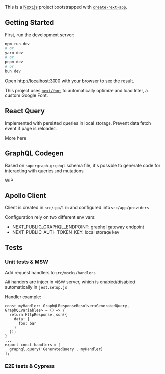 This is a [Next.js](https://nextjs.org/) project bootstrapped with [`create-next-app`](https://github.com/vercel/next.js/tree/canary/packages/create-next-app).

## Getting Started

First, run the development server:

```bash
npm run dev
# or
yarn dev
# or
pnpm dev
# or
bun dev
```

Open [http://localhost:3000](http://localhost:3000) with your browser to see the result.

This project uses [`next/font`](https://nextjs.org/docs/basic-features/font-optimization) to automatically optimize and load Inter, a custom Google Font.

## React Query 

Implemented with persisted queries in local storage. Prevent data fetch event if page is reloaded.

More [here](https://tanstack.com/query/latest/docs/framework/react/plugins/persistQueryClient#persistqueryclientprovider)

## GraphQL Codegen

Based on `supergraph.graphql` schema file, it's possible to generate code for interacting with queries and mutations

WIP

## Apollo Client

Client is created in `src/app/lib` and configured into `src/app/providers`

Configuration rely on two different env vars:
- NEXT_PUBLIC_GRAPHQL_ENDPOINT: graphql gateway endpoint
- NEXT_PUBLIC_AUTH_TOKEN_KEY: local storage key

## Tests

### Unit tests & MSW

Add request handlers to `src/mocks/handlers`

All handers are inject in MSW server, which is enabled/disabled automatically in `jest.setup.js`

Handler example: 
```
const myHandler: GraphQLResponseResolver<GeneratedQuery, GraphQLVariables> = () => {
  return HttpResponse.json({
    data: {
      foo: bar
    }
  });
}
...
export const handlers = [
  graphql.query('GeneratedQuery', myHandler)
];
```

### E2E tests & Cypress